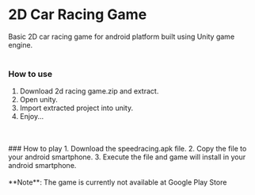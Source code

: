 # 2D Car Racing Game
Basic 2D car racing game for android platform built using Unity game engine.
<br>
<br>
### How to use
1. Download 2d racing game.zip and extract.
2. Open unity.
3. Import extracted project into unity.
4. Enjoy...
<br>
<br>
### How to play
1. Download the speedracing.apk file.
2. Copy the file to your android smartphone.
3. Execute the file and game will install in your android smartphone.
<br>
<br>
**Note**: The game is currently not available at Google Play Store
